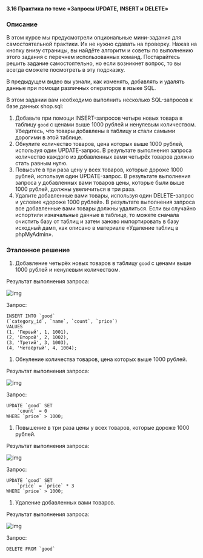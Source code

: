 #### 3.16 Практика по теме «Запросы UPDATE, INSERT и DELETE»



### Описание

В этом курсе мы предусмотрели опциональные мини-задания для самостоятельной практики. Их не нужно сдавать на проверку. Нажав на кнопку внизу страницы, вы найдёте алгоритм и советы по выполнению этого задания с перечнем использованных команд. Постарайтесь решить задание самостоятельно, но если возникнет вопрос, то вы всегда сможете посмотреть в эту подсказку.

В предыдущем видео вы узнали, как изменять, добавлять и удалять данные при помощи различных операторов в языке SQL.

В этом задании вам необходимо выполнить несколько SQL-запросов к базе данных shop.sql:

1. Добавьте при помощи INSERT-запросов четыре новых товара в таблицу `good` с ценами выше 1000 рублей и ненулевым количеством. Убедитесь, что товары добавлены в таблицу и стали самыми дорогими в этой таблице.
2. Обнулите количество товаров, цена которых выше 1000 рублей, используя один UPDATE-запрос. В результате выполнения запроса количество каждого из добавленных вами четырёх товаров должно стать равным нулю.
3. Повысьте в три раза цену у всех товаров, которые дороже 1000 рублей, используя один UPDATE-запрос. В результате выполнения запроса у добавленных вами товаров цены, которые были выше 1000 рублей, должны увеличиться в три раза.
4. Удалите добавленные вами товары, используя один DELETE-запрос и условие «дороже 1000 рублей». В результате выполнения запроса все добавленные вами товары должны удалиться. Если вы случайно испортили изначальные данные в таблице, то можете сначала очистить базу от таблиц и затем заново импортировать в базу исходный дамп, как описано в материале «Удаление таблиц в phpMyAdmin».

### Эталонное решение

1. Добавление четырёх новых товаров в таблицу `good` с ценами выше 1000 рублей и ненулевым количеством. 

Результат выполнения запроса:

![img](https://api.selcdn.ru/v1/SEL_72086/prodLMS/files/share/%D0%97%D0%B0%D0%BF%D1%80%D0%BE%D1%81%D1%8B_UPDATE_INSERT_%D0%B8_DELETE.png)

Запрос:

```
INSERT INTO `good`
(`category_id`, `name`, `count`, `price`)
VALUES
(1, 'Первый', 1, 1001),
(2, 'Второй', 2, 1002),
(3, 'Третий', 3, 1003),
(4, 'Четвёртый', 4, 1004);
```

1. Обнуление количества товаров, цена которых выше 1000 рублей.

Результат выполнения запроса:

![img](https://api.selcdn.ru/v1/SEL_72086/prodLMS/files/share/%D0%97%D0%B0%D0%BF%D1%80%D0%BE%D1%81%D1%8B_UPDATE_INSERT_%D0%B8_DELETE_-_2.png)

Запрос:

```
UPDATE `good` SET
    `count` = 0
WHERE `price` > 1000;
```

1. Повышение в три раза цены у всех товаров, которые дороже 1000 рублей.

Результат выполнения запроса:

![img](https://api.selcdn.ru/v1/SEL_72086/prodLMS/files/share/%D0%97%D0%B0%D0%BF%D1%80%D0%BE%D1%81%D1%8B_UPDATE_INSERT_%D0%B8_DELETE_-_3.png)

Запрос:

```
UPDATE `good` SET
    `price` = `price` * 3
WHERE `price` > 1000;
```

1. Удаление добавленных вами товаров.

Результат выполнения запроса:

![img](https://api.selcdn.ru/v1/SEL_72086/prodLMS/files/share/%D0%97%D0%B0%D0%BF%D1%80%D0%BE%D1%81%D1%8B_UPDATE_INSERT_%D0%B8_DELETE_-_4.png)

Запрос:

```
DELETE FROM `good`
```